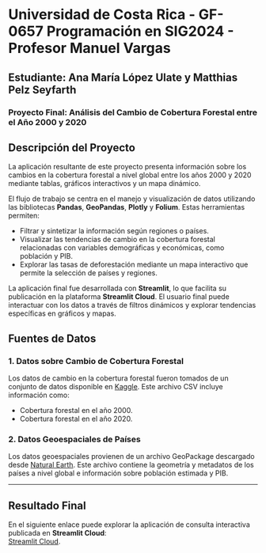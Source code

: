 # Universidad de Costa Rica - GF-0657 Programación en SIG2024 - Profesor Manuel Vargas  
## Estudiante: Ana María López Ulate y Matthias Pelz Seyfarth
### Proyecto Final: Análisis del Cambio de Cobertura Forestal entre el Año 2000 y 2020  

## Descripción del Proyecto  

La aplicación resultante de este proyecto presenta información sobre los cambios en la cobertura forestal a nivel global entre los años 2000 y 2020 mediante tablas, gráficos interactivos y un mapa dinámico.  

El flujo de trabajo se centra en el manejo y visualización de datos utilizando las bibliotecas **Pandas**, **GeoPandas**, **Plotly** y **Folium**. Estas herramientas permiten:  
- Filtrar y sintetizar la información según regiones o países.  
- Visualizar las tendencias de cambio en la cobertura forestal relacionadas con variables demográficas y económicas, como población y PIB.  
- Explorar las tasas de deforestación mediante un mapa interactivo que permite la selección de países y regiones.  

La aplicación final fue desarrollada con **Streamlit**, lo que facilita su publicación en la plataforma **Streamlit Cloud**. 
El usuario final puede interactuar con los datos a través de filtros dinámicos y explorar tendencias específicas en gráficos y mapas.  

## Fuentes de Datos  
### 1. **Datos sobre Cambio de Cobertura Forestal**  
Los datos de cambio en la cobertura forestal fueron tomados de un conjunto de datos disponible en [Kaggle](https://www.kaggle.com/datasets/konradb/deforestation-dataset). 
Este archivo CSV incluye información como:  
- Cobertura forestal en el año 2000.  
- Cobertura forestal en el año 2020.  

### 2. **Datos Geoespaciales de Países**  
Los datos geoespaciales provienen de un archivo GeoPackage descargado desde [Natural Earth](https://www.naturalearthdata.com/http//www.naturalearthdata.com/download/10m/cultural/ne_10m_admin_0_sovereignty.zip). 
Este archivo contiene la geometría y metadatos de los países a nivel global e información sobre población estimada y PIB.  

---

## Resultado Final  

En el siguiente enlace puede explorar la aplicación de consulta interactiva publicada en **Streamlit Cloud**:  
[Streamlit Cloud](https://cambio-coberturaforestal-gf0657.streamlit.app/). 
